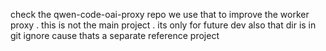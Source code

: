check the qwen-code-oai-proxy repo we use that to improve the worker proxy .  this is not the main project . its only for future dev 
also that dir is in git ignore cause thats a separate reference  project 
